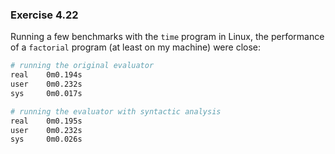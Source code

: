 ### Exercise 4.22
Running a few benchmarks with the `time` program in Linux, the performance of a `factorial` program (at least on my machine) were close:
```bash
# running the original evaluator
real    0m0.194s
user    0m0.232s
sys     0m0.017s

# running the evaluator with syntactic analysis
real    0m0.195s
user    0m0.232s
sys     0m0.026s
```
